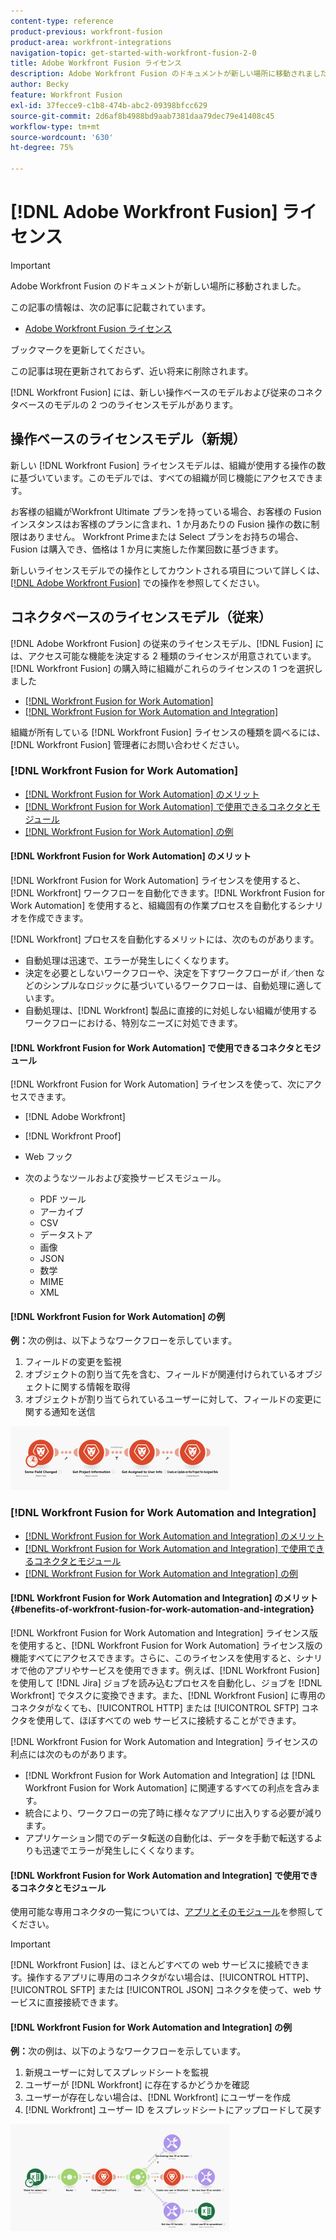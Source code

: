 ```yaml
---
content-type: reference
product-previous: workfront-fusion
product-area: workfront-integrations
navigation-topic: get-started-with-workfront-fusion-2-0
title: Adobe Workfront Fusion ライセンス
description: Adobe Workfront Fusion のドキュメントが新しい場所に移動されました。 この記事は廃止されましたが、この機能を説明する新しい記事へのリンクが含まれています。
author: Becky
feature: Workfront Fusion
exl-id: 37fecce9-c1b8-474b-abc2-09398bfcc629
source-git-commit: 2d6af8b4988bd9aab7381daa79dec79e41408c45
workflow-type: tm+mt
source-wordcount: '630'
ht-degree: 75%

---
```


# [!DNL Adobe Workfront Fusion] ライセンス

>[!IMPORTANT]
>
>Adobe Workfront Fusion のドキュメントが新しい場所に移動されました。
>
>この記事の情報は、次の記事に記載されています。
>
>* [Adobe Workfront Fusion ライセンス ](https://experienceleague.adobe.com/docs/workfront-fusion/using/set-up-and-manage-fusion/licensing-and-operations-overviews/license-automation-vs-integration.html)
>
>ブックマークを更新してください。
>
>この記事は現在更新されておらず、近い将来に削除されます。

[!DNL Workfront Fusion] には、新しい操作ベースのモデルおよび従来のコネクタベースのモデルの 2 つのライセンスモデルがあります。

## 操作ベースのライセンスモデル（新規）

新しい [!DNL Workfront Fusion] ライセンスモデルは、組織が使用する操作の数に基づいています。このモデルでは、すべての組織が同じ機能にアクセスできます。

お客様の組織がWorkfront Ultimate プランを持っている場合、お客様の Fusion インスタンスはお客様のプランに含まれ、1 か月あたりの Fusion 操作の数に制限はありません。 Workfront Primeまたは Select プランをお持ちの場合、Fusion は購入でき、価格は 1 か月に実施した作業回数に基づきます。

新しいライセンスモデルでの操作としてカウントされる項目について詳しくは、[ [!DNL Adobe Workfront Fusion]](/help/quicksilver/workfront-fusion/get-started/operations-in-workfront-fusion.md) での操作を参照してください。

## コネクタベースのライセンスモデル（従来）

[!DNL Adobe Workfront Fusion] の従来のライセンスモデル、[!DNL Fusion] には、アクセス可能な機能を決定する 2 種類のライセンスが用意されています。[!DNL Workfront Fusion] の購入時に組織がこれらのライセンスの 1 つを選択しました

* [[!DNL Workfront Fusion for Work Automation]](#workfront-fusion-for-work-automation)
* [[!DNL Workfront Fusion for Work Automation and Integration]](#workfront-fusion-for-work-automation-and-integration)

組織が所有している [!DNL Workfront Fusion] ライセンスの種類を調べるには、[!DNL Workfront Fusion] 管理者にお問い合わせください。

### [!DNL Workfront Fusion for Work Automation]

* [ [!DNL Workfront Fusion for Work Automation] のメリット](#benefits-of-workfront-fusion-for-work-automation)
* [ [!DNL Workfront Fusion for Work Automation] で使用できるコネクタとモジュール](#connectors-and-modules-available-for-workfront-fusion-for-work-automation)
* [ [!DNL Workfront Fusion for Work Automation] の例](#example-of-workfront-fusion-for-work-automation)

#### [!DNL Workfront Fusion for Work Automation] のメリット

[!DNL Workfront Fusion for Work Automation] ライセンスを使用すると、[!DNL Workfront] ワークフローを自動化できます。[!DNL Workfront Fusion for Work Automation] を使用すると、組織固有の作業プロセスを自動化するシナリオを作成できます。

[!DNL Workfront] プロセスを自動化するメリットには、次のものがあります。

* 自動処理は迅速で、エラーが発生しにくくなります。
* 決定を必要としないワークフローや、決定を下すワークフローが if／then などのシンプルなロジックに基づいているワークフローは、自動処理に適しています。
* 自動処理は、[!DNL Workfront] 製品に直接的に対処しない組織が使用するワークフローにおける、特別なニーズに対処できます。

#### [!DNL Workfront Fusion for Work Automation] で使用できるコネクタとモジュール

[!DNL Workfront Fusion for Work Automation] ライセンスを使って、次にアクセスできます。

* [!DNL Adobe Workfront]
* [!DNL Workfront Proof]
* Web フック
* 次のようなツールおよび変換サービスモジュール。

   * PDF ツール
   * アーカイブ
   * CSV
   * データストア
   * 画像
   * JSON
   * 数学
   * MIME
   * XML

#### [!DNL Workfront Fusion for Work Automation] の例

**例：**&#x200B;次の例は、以下ようなワークフローを示しています。

1. フィールドの変更を監視
1. オブジェクトの割り当て先を含む、フィールドが関連付けられているオブジェクトに関する情報を取得
1. オブジェクトが割り当てられているユーザーに対して、フィールドの変更に関する通知を送信

![](assets/fusion-template-example-350x102.png)

### [!DNL Workfront Fusion for Work Automation and Integration]

* [ [!DNL Workfront Fusion for Work Automation and Integration] のメリット](#benefits-of-workfront-fusion-for-work-automation-and-integration)
* [ [!DNL Workfront Fusion for Work Automation and Integration] で使用できるコネクタとモジュール](#connectors-and-modules-available-for-workfront-fusion-for-work-automation-and-integration)
* [ [!DNL Workfront Fusion for Work Automation and Integration] の例](#example-of-workfront-fusion-for-work-automation-and-integration)

#### [!DNL Workfront Fusion for Work Automation and Integration] のメリット {#benefits-of-workfront-fusion-for-work-automation-and-integration}

[!DNL Workfront Fusion for Work Automation and Integration] ライセンス版を使用すると、[!DNL Workfront Fusion for Work Automation] ライセンス版の機能すべてにアクセスできます。さらに、このライセンスを使用すると、シナリオで他のアプリやサービスを使用できます。例えば、[!DNL Workfront Fusion] を使用して [!DNL Jira] ジョブを読み込むプロセスを自動化し、ジョブを [!DNL Workfront] でタスクに変換できます。また、[!DNL Workfront Fusion] に専用のコネクタがなくても、[!UICONTROL HTTP] または [!UICONTROL SFTP] コネクタを使用して、ほぼすべての web サービスに接続することができます。

[!DNL Workfront Fusion for Work Automation and Integration] ライセンスの利点には次のものがあります。

* [!DNL Workfront Fusion for Work Automation and Integration] は [!DNL Workfront Fusion for Work Automation] に関連するすべての利点を含みます。
* 統合により、ワークフローの完了時に様々なアプリに出入りする必要が減ります。
* アプリケーション間でのデータ転送の自動化は、データを手動で転送するよりも迅速でエラーが発生しにくくなります。

#### [!DNL Workfront Fusion for Work Automation and Integration] で使用できるコネクタとモジュール

使用可能な専用コネクタの一覧については、[アプリとそのモジュール](../../workfront-fusion/apps-and-their-modules/apps-and-their-modules.md)を参照してください。

>[!IMPORTANT]
>
>[!DNL Workfront Fusion] は、ほとんどすべての web サービスに接続できます。操作するアプリに専用のコネクタがない場合は、[!UICONTROL HTTP]、[!UICONTROL SFTP] または [!UICONTROL JSON] コネクタを使って、web サービスに直接接続できます。

#### [!DNL Workfront Fusion for Work Automation and Integration] の例

**例：**&#x200B;次の例は、以下のようなワークフローを示しています。

1. 新規ユーザーに対してスプレッドシートを監視
1. ユーザーが [!DNL Workfront] に存在するかどうかを確認
1. ユーザーが存在しない場合は、[!DNL Workfront] にユーザーを作成
1. [!DNL Workfront] ユーザー ID をスプレッドシートにアップロードして戻す

![](assets/fusion-integration-example--350x171.png)
